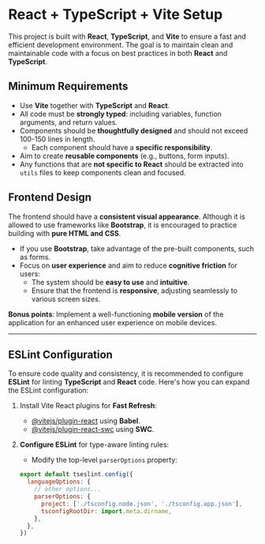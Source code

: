 # React + TypeScript + Vite Setup

This project is built with **React**, **TypeScript**, and **Vite** to ensure a fast and efficient development environment. The goal is to maintain clean and maintainable code with a focus on best practices in both **React** and **TypeScript**.

## Minimum Requirements

- Use **Vite** together with **TypeScript** and **React**.
- All code must be **strongly typed**: including variables, function arguments, and return values.
- Components should be **thoughtfully designed** and should not exceed 100-150 lines in length.
  - Each component should have a **specific responsibility**.
- Aim to create **reusable components** (e.g., buttons, form inputs).
- Any functions that are **not specific to React** should be extracted into `utils` files to keep components clean and focused.
  
## Frontend Design

The frontend should have a **consistent visual appearance**. Although it is allowed to use frameworks like **Bootstrap**, it is encouraged to practice building with **pure HTML and CSS**.

- If you use **Bootstrap**, take advantage of the pre-built components, such as forms.
- Focus on **user experience** and aim to reduce **cognitive friction** for users:
  - The system should be **easy to use** and **intuitive**.
  - Ensure that the frontend is **responsive**, adjusting seamlessly to various screen sizes.
  
**Bonus points**: Implement a well-functioning **mobile version** of the application for an enhanced user experience on mobile devices.

---

## ESLint Configuration

To ensure code quality and consistency, it is recommended to configure **ESLint** for linting **TypeScript** and **React** code. Here's how you can expand the ESLint configuration:

1. Install Vite React plugins for **Fast Refresh**:
   - [@vitejs/plugin-react](https://github.com/vitejs/vite-plugin-react/blob/main/packages/plugin-react/README.md) using **Babel**.
   - [@vitejs/plugin-react-swc](https://github.com/vitejs/vite-plugin-react-swc) using **SWC**.

2. **Configure ESLint** for type-aware linting rules:
   - Modify the top-level `parserOptions` property:

   ```js
   export default tseslint.config({
     languageOptions: {
       // other options...
       parserOptions: {
         project: ['./tsconfig.node.json', './tsconfig.app.json'],
         tsconfigRootDir: import.meta.dirname,
       },
     },
   })
